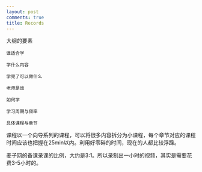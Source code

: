 ```yaml
---
layout: post
comments: true
title: Records
---
```




大纲的要素



    谁适合学

    学什么内容

    学完了可以做什么

    老师是谁

    如何学

    学习周期与频率

    具体课程与章节



课程以一个向导系列的课程，可以将很多内容拆分为小课程，每个章节对应的课程时间应该也把握在25min以内。利用好零碎的时间，现在的人都比较浮躁。



麦子网的备课录课的比例，大约是3:1。所以录制出一小时的视频，其实是需要花费3-5小时的。

